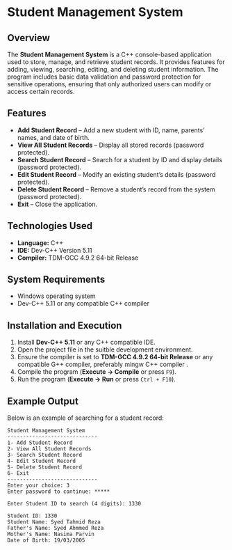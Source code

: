 # Student Management System

## Overview

The **Student Management System** is a C++ console-based application used to store, manage, and retrieve student records. It provides features for adding, viewing, searching, editing, and deleting student information. The program includes basic data validation and password protection for sensitive operations, ensuring that only authorized users can modify or access certain records.

## Features

* **Add Student Record** – Add a new student with ID, name, parents’ names, and date of birth.
* **View All Student Records** – Display all stored records (password protected).
* **Search Student Record** – Search for a student by ID and display details (password protected).
* **Edit Student Record** – Modify an existing student’s details (password protected).
* **Delete Student Record** – Remove a student’s record from the system (password protected).
* **Exit** – Close the application.

## Technologies Used

* **Language:** C++
* **IDE:** Dev-C++ Version 5.11
* **Compiler:** TDM-GCC 4.9.2 64-bit Release

## System Requirements

* Windows operating system
* Dev-C++ 5.11 or any compatible C++ compiler

## Installation and Execution

1. Install **Dev-C++ 5.11** or any C++ compatible IDE.
2. Open the project file in the suitble development environment.
3. Ensure the compiler is set to **TDM-GCC 4.9.2 64-bit Release** or any compatible G++ compiler, preferably mingw C++ compiler .
4. Compile the program (**Execute → Compile** or press `F9`).
5. Run the program (**Execute → Run** or press `Ctrl + F10`).

## Example Output

Below is an example of searching for a student record:

```
Student Management System
-----------------------------
1- Add Student Record
2- View All Student Records
3- Search Student Record
4- Edit Student Record
5- Delete Student Record
6- Exit
-----------------------------
Enter your choice: 3
Enter password to continue: *****

Enter Student ID to search (4 digits): 1330

Student ID: 1330
Student Name: Syed Tahmid Reza
Father's Name: Syed Ahmmed Reza
Mother's Name: Nasima Parvin
Date of Birth: 19/03/2005
```
